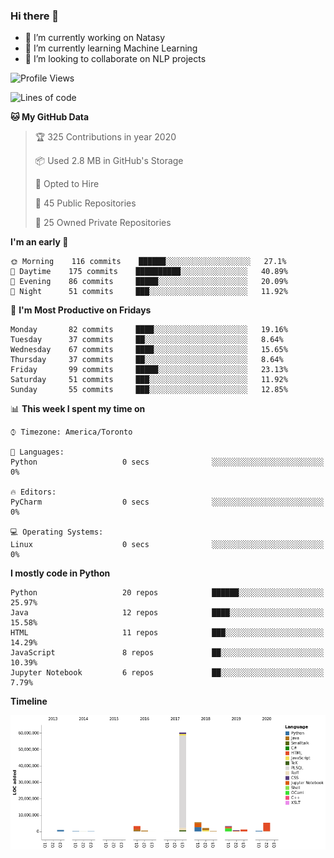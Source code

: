 ### Hi there 👋

<!--
**disooqi/disooqi** is a ✨ _special_ ✨ repository because its `README.md` (this file) appears on your GitHub profile.
-->
- 🔭 I’m currently working on Natasy
- 🌱 I’m currently learning Machine Learning
- 👯 I’m looking to collaborate on NLP projects
<!--
- 🤔 I’m looking for help with ...
- 💬 Ask me about ...
- 📫 How to reach me: http://mohamed.eldesouki.ca
- 😄 Pronouns: ...
- ⚡ Fun fact: ...
-->

<!--START_SECTION:waka-->
![Profile Views](http://img.shields.io/badge/Profile%20Views-31-blue)

![Lines of code](https://img.shields.io/badge/From%20Hello%20World%20I've%20written-13.5%20million%20Lines%20of%20code-blue)

**🐱 My GitHub Data** 

> 🏆 325 Contributions in year 2020
 > 
> 📦 Used 2.8 MB in GitHub's Storage 
 > 
> 💼 Opted to Hire
 > 
> 📜 45 Public Repositories 
 > 
> 🔑 25 Owned Private Repositories 

**I'm an early 🐤** 

```text
🌞 Morning    116 commits    ██████░░░░░░░░░░░░░░░░░░░   27.1% 
🌆 Daytime    175 commits    ██████████░░░░░░░░░░░░░░░   40.89% 
🌃 Evening    86 commits     █████░░░░░░░░░░░░░░░░░░░░   20.09% 
🌙 Night      51 commits     ███░░░░░░░░░░░░░░░░░░░░░░   11.92%

```
📅 **I'm Most Productive on Fridays** 

```text
Monday       82 commits     ████░░░░░░░░░░░░░░░░░░░░░   19.16% 
Tuesday      37 commits     ██░░░░░░░░░░░░░░░░░░░░░░░   8.64% 
Wednesday    67 commits     ████░░░░░░░░░░░░░░░░░░░░░   15.65% 
Thursday     37 commits     ██░░░░░░░░░░░░░░░░░░░░░░░   8.64% 
Friday       99 commits     █████░░░░░░░░░░░░░░░░░░░░   23.13% 
Saturday     51 commits     ███░░░░░░░░░░░░░░░░░░░░░░   11.92% 
Sunday       55 commits     ███░░░░░░░░░░░░░░░░░░░░░░   12.85%

```


📊 **This week I spent my time on** 

```text
⌚︎ Timezone: America/Toronto

💬 Languages: 
Python                   0 secs              ░░░░░░░░░░░░░░░░░░░░░░░░░   0%

🔥 Editors: 
PyCharm                  0 secs              ░░░░░░░░░░░░░░░░░░░░░░░░░   0%

💻 Operating Systems: 
Linux                    0 secs              ░░░░░░░░░░░░░░░░░░░░░░░░░   0%

```

**I mostly code in Python** 

```text
Python                   20 repos            ██████░░░░░░░░░░░░░░░░░░░   25.97% 
Java                     12 repos            ████░░░░░░░░░░░░░░░░░░░░░   15.58% 
HTML                     11 repos            ███░░░░░░░░░░░░░░░░░░░░░░   14.29% 
JavaScript               8 repos             ██░░░░░░░░░░░░░░░░░░░░░░░   10.39% 
Jupyter Notebook         6 repos             ██░░░░░░░░░░░░░░░░░░░░░░░   7.79%

```


**Timeline**

![Chart not found](https://github.com/disooqi/disooqi/blob/master/charts/bar_graph.png) 


<!--END_SECTION:waka-->

